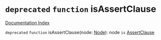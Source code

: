 # `deprecated` `function` isAssertClause

[Documentation Index](../README.md)

`deprecated` `function` isAssertClause(node: [Node](../interface.Node/README.md)): node `is` [AssertClause](../interface.AssertClause/README.md)

